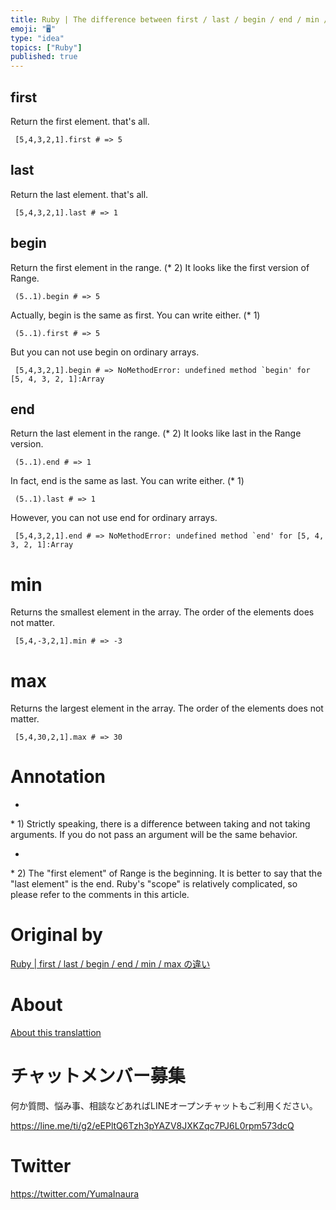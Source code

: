 ```yaml
---
title: Ruby | The difference between first / last / begin / end / min / max
emoji: "🖥"
type: "idea"
topics: ["Ruby"]
published: true
---
```


## first 

Return the first element. that's all.

     [5,4,3,2,1].first # => 5 

## last 

Return the last element. that's all.

     [5,4,3,2,1].last # => 1 

## begin 

Return the first element in the range. (\* 2) It looks like the first version of Range.

     (5..1).begin # => 5 

Actually, begin is the same as first. You can write either. (\* 1)

     (5..1).first # => 5 

But you can not use begin on ordinary arrays.

     [5,4,3,2,1].begin # => NoMethodError: undefined method `begin' for [5, 4, 3, 2, 1]:Array 

## end 

Return the last element in the range. (\* 2) It looks like last in the Range version.

     (5..1).end # => 1 

In fact, end is the same as last. You can write either. (\* 1)

     (5..1).last # => 1 

However, you can not use end for ordinary arrays.

     [5,4,3,2,1].end # => NoMethodError: undefined method `end' for [5, 4, 3, 2, 1]:Array 

# min 

Returns the smallest element in the array. The order of the elements does not matter.

     [5,4,-3,2,1].min # => -3 

# max 

Returns the largest element in the array. The order of the elements does not matter.

     [5,4,30,2,1].max # => 30 

# Annotation 

- 

\* 1) Strictly speaking, there is a difference between taking and not taking arguments. If you do not pass an argument will be the same behavior.

- 

\* 2) The "first element" of Range is the beginning. It is better to say that the "last element" is the end. Ruby's "scope" is relatively complicated, so please refer to the comments in this article.



# Original by
[Ruby | first / last / begin / end / min / max の違い](https://qiita.com/Yinaura/items/77cc63a335b618fc5e90)

# About

[About this translattion](https://qiita.com/YumaInaura/items/7f6fd1e9310a6816469a)








<!-- Update From Qiita API -->

# チャットメンバー募集


何か質問、悩み事、相談などあればLINEオープンチャットもご利用ください。

https://line.me/ti/g2/eEPltQ6Tzh3pYAZV8JXKZqc7PJ6L0rpm573dcQ





# Twitter


https://twitter.com/YumaInaura


<!-- Update From Qiita API -->


